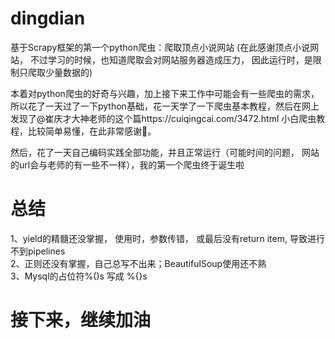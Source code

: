 # dingdian
基于Scrapy框架的第一个python爬虫：爬取顶点小说网站  (在此感谢顶点小说网站， 不过学习的时候，也知道爬取会对网站服务器造成压力， 因此运行时，是限制只爬取少量数据的)  

本着对python爬虫的好奇与兴趣，加上接下来工作中可能会有一些爬虫的需求，所以花了一天过了一下python基础，花一天学了一下爬虫基本教程，然后在网上发现了@崔庆才大神老师的这个篇https://cuiqingcai.com/3472.html 小白爬虫教程，比较简单易懂，在此非常感谢🙏。

然后，花了一天自己编码实践全部功能，并且正常运行（可能时间的问题， 网站的url会与老师的有一些不一样），我的第一个爬虫终于诞生啦

# 总结
1、yield的精髓还没掌握， 使用时，参数传错， 或最后没有return item, 导致进行不到pipelines  
2、正则还没有掌握，自己总写不出来；BeautifulSoup使用还不熟  
3、Mysql的占位符%()s 写成 %{}s  


# 接下来，继续加油

